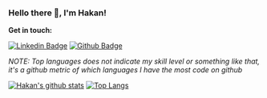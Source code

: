 ### Hello there 👋, I'm Hakan!

**Get in touch:**

[![Linkedin Badge](https://img.shields.io/badge/-Hakan-0072b1?style=flat&logo=Linkedin&logoColor=white&link=https://www.linkedin.com/in/hakan-alt%C4%B1nda%C4%9F-3703b329/)](https://www.linkedin.com/in/hakan-alt%C4%B1nda%C4%9F-3703b329/) [![Github Badge](https://img.shields.io/badge/-Hakky54-grey?style=flat&logo=github&logoColor=white&link=https://github.com/Hakky54/)](https://www.github.com/Hakky54/)

*NOTE: Top languages does not indicate my skill level or something like that, it's a github metric of which languages I have the most code on github*

[![Hakan's github stats](https://github-readme-stats.vercel.app/api?username=hakky54&show_icons=true&theme=dracula&line_height=20)](https://github.com/anuraghazra/github-readme-stats) [![Top Langs](https://github-readme-stats.vercel.app/api/top-langs/?username=hakky54&show_icons=true&theme=dracula&hide=html,javascript,css&langs_count=8&layout=compact)](https://github.com/anuraghazra/github-readme-stats)
<!--
**Hakky54/Hakky54** is a ✨ _special_ ✨ repository because its `README.md` (this file) appears on your GitHub profile.

Here are some ideas to get you started:

- 🔭 I’m currently working on ...
- 🌱 I’m currently learning ...
- 👯 I’m looking to collaborate on ...
- 🤔 I’m looking for help with ...
- 💬 Ask me about ...
- 📫 How to reach me: ...
- 😄 Pronouns: ...
- ⚡ Fun fact: ...
-->
